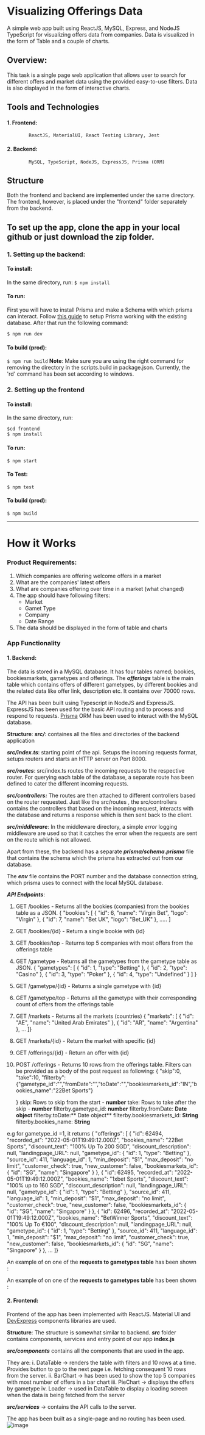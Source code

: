 # Visualizing Offerings Data 

A simple web app built using ReactJS, MySQL, Express, and NodeJS TypeScript for visualizing offers data from companies. Data is visualized in the form of Table and a couple of charts.

## Overview:

This task is a single page web application that allows user to search for different offers and market data using the provided easy-to-use filters. Data is also displayed in the form of interactive charts.

## Tools and Technologies
#### 1. Frontend:
			ReactJS, MaterialUI, React Testing Library, Jest
#### 2. Backend:
			MySQL, TypeScript, NodeJS, ExpressJS, Prisma (ORM)

## Structure
Both the frontend and backend are implemented under the same directory. The frontend, however, is placed under the "frontend" folder separately from the backend.

## To set up the app, clone the app in your local github or just download the zip folder.

### 1. Setting up the backend:
#### To install:
In the same directory, run:
`
$ npm install
`

#### To run:
First you will have to install Prisma and make a Schema with which prisma can interact. Follow [this guide](https://www.prisma.io/docs/getting-started/setup-prisma/add-to-existing-project/relational-databases-typescript-postgres "this guide") to setup Prisma working with the existing database. After that run the following command:

`
$ npm run dev
`

#### To build (prod):

`
$ npm run build
`
**Note**: Make sure you are using the right command for removing the directory in the scripts.build in package.json. Currently, the 'rd' command has been set according to windows.
### 2. Setting up the frontend

#### To install:
In the same directory, run:
```
$cd frontend
$ npm install
```

#### To run:

`
$ npm start
`
#### To Test:
`
$ npm test
`

#### To build (prod):

`
$ npm build
`

------------


# How it Works

### Product Requirements:
1. Which companies are offering welcome offers in a market 
2. What are the companies' latest offers
3. What are companies offering over time in a market (what changed)
4. The app should have following filters:
	- Market
	- Gamet Type
	- Company
	- Date Range
5. The data should be displayed in the form of table and charts


### App Functionality

#### 1. Backend:
The data is stored in a MySQL database. It has four tables named; bookies, bookiesmarkets, gametypes and offerings. The ***offerings*** table is the main table which contains offers of different gametypes, by different bookies and the related data like offer link, description etc. It contains over 70000 rows.

The API has been built using Typescript in NodeJS and ExpressJS. ExpressJS has been used for the basic API routing and to process and respond to requests. [Prisma](https://www.prisma.io/ "Prisma") ORM has been used to interact with the MySQL database.

**Structure**:
***src/***: containes all the files and directories of the backend application

***src/index.ts***: starting point of the api. Setups the incoming requests format, setups routers and starts an HTTP server on Port 8000.

***src/routes***: src/index.ts routes the incoming requests to the respective router. For querying each table of the database, a separate route has been defined to cater the different incoming requests.

***src/controllers:*** The routes are then attached to different controllers based on the router requested. Just like the src/routes , the src/controllers contains the controllers that based on the incoming request, interacts with the database and returns a response which is then sent back to the client.

***src/middleware***: In the middleware directory, a simple *error* logging middleware are used so that it catches the error when the requests are sent on the route which is not allowed.

Apart from these, the backend has a separate ***prisma/schema.prisma*** file that contains the schema which the prisma has extracted out from our database.

The ***env*** file contains the PORT number and the database connection string, which prisma uses to connect with the local MySQL database.


***API Endpoints***:
1. GET /bookies - Returns all the bookies (companies) from the bookies table as a JSON.
    {
        "bookies": [
            {
                "id": 6,
                "name": "Virgin Bet",
                "logo": "Virgin"
            },
            {
                "id": 7,
                "name": "Bet UK",
                "logo": "Bet_UK"
            },
    .....
    ]

2. GET /bookies/{id} - Return a single bookie with {id}
3. GET /bookies/top - Returns top 5 companies with most offers from the offerings table
4. GET /gametype - Returns all the gametypes from the gametype table as JSON.
    {
        "gametypes": [
            {
                "id": 1,
                "type": "Betting"
            },
            {
                "id": 2,
                "type": "Casino"
            },
            {
                "id": 3,
                "type": "Poker"
            },
            {
                "id": 4,
                "type": "Undefined"
            }
        ]
    }
5. GET /gametype/{id} - Returns a single gametype with {id}
6. GET /gametype/top - Returns all the gametype with their corresponding count of offers from the offerings table
7. GET /markets - Returns all the markets (countries)
    {
        "markets": [
            {
                "id": "AE",
                "name": "United Arab Emirates"
            },
            {
                "id": "AR",
                "name": "Argentina"
            },
    ...
    ]}
8. GET /markets/{id} - Return the market with specific {id}
9. GET /offerings/{id} - Return an offer with {id} 
10. POST /offerings - Returns 10 rows from the offerings table. Filters can be provided as a body of the post request as following:
    {
        "skip":0,
        "take":10,
        "filterby":{"gametype_id":"","fromDate":"","toDate":"","bookiesmarkets_id":"IN","bookies_name":"22Bet Sports"}
    
    }
	skip: Rows to skip from the start - **number**
	take: Rows to take after the skip -  **number**
	filterby.gametype_id: **number**
	filterby.fromDate: **Date object**
	filterby.toDate:** Date object**
	filterby.bookiesmarkets_id: **String**
	filterby.bookies_name: **String**

e.g for gametype_id =1, it returns
    {
        "offerings": [
            {
                "id": 62494,
                "recorded_at": "2022-05-01T19:49:12.000Z",
                "bookies_name": "22Bet Sports",
                "discount_text": "100% Up To 200 SGD",
                "discount_description": null,
                "landingpage_URL": null,
                "gametype_id": {
                    "id": 1,
                    "type": "Betting"
                },
                "source_id": 411,
                "language_id": 1,
                "min_deposit": "$1",
                "max_deposit": "no limit",
                "customer_check": true,
                "new_customer": false,
                "bookiesmarkets_id": {
                    "id": "SG",
                    "name": "Singapore"
                }
            },
            {
                "id": 62495,
                "recorded_at": "2022-05-01T19:49:12.000Z",
                "bookies_name": "1xbet Sports",
                "discount_text": "100% up to 160 SGD",
                "discount_description": null,
                "landingpage_URL": null,
                "gametype_id": {
                    "id": 1,
                    "type": "Betting"
                },
                "source_id": 411,
                "language_id": 1,
                "min_deposit": "$1",
                "max_deposit": "no limit",
                "customer_check": true,
                "new_customer": false,
                "bookiesmarkets_id": {
                    "id": "SG",
                    "name": "Singapore"
                }
            },
            {
                "id": 62496,
                "recorded_at": "2022-05-01T19:49:12.000Z",
                "bookies_name": "BetWinner Sports",
                "discount_text": "100% Up To €100",
                "discount_description": null,
                "landingpage_URL": null,
                "gametype_id": {
                    "id": 1,
                    "type": "Betting"
                },
                "source_id": 411,
                "language_id": 1,
                "min_deposit": "$1",
                "max_deposit": "no limit",
                "customer_check": true,
                "new_customer": false,
                "bookiesmarkets_id": {
                    "id": "SG",
                    "name": "Singapore"
                }
            },
    ...
    ]}


An example of on one of the **requests to gametypes table** has been shown :

An example of on one of the **requests to gametypes table** has been shown :


#### 2. Frontend:

Frontend of the app has been implemented with ReactJS. Material UI and [DevExpress](http://https://devexpress.github.io/devextreme-reactive/react/grid/ "DevExpress") components libraries are used.

**Structure**:
The structure is somewhat similar to backend. ***src*** folder contains components, services and entry point of our app **index.js**

***src/components*** contains all the components that are used in the app. 

They are:
i. DataTable -> renders the table with filters and 10 rows at a time. Provides button to go to the next page i.e. fetching consequent 10 rows from the server.
ii. BarChart -> has been used to show the top 5 companies with most number of offers in a bar chart
iii. PieChart -> displays the offers by gametype
iv. Loader -> used in DataTable to display a loading screen when the data is being fetched from the server

***src/services*** -> contains the API calls to the server.

The app has been built as a single-page and no routing has been used. 
![image](https://user-images.githubusercontent.com/31304633/188511765-8d1c0fe7-1588-4335-b55f-791d982c504a.png)

